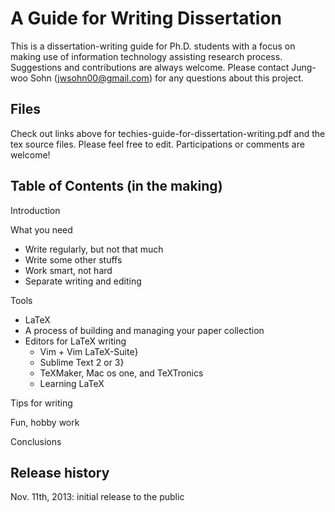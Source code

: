 A Guide for Writing Dissertation
================================

This is a dissertation-writing guide for Ph.D. students with a focus on
making use of information technology assisting research process. Suggestions
and contributions are always welcome. Please contact Jung-woo Sohn
(jwsohn00@gmail.com) for any questions about this project.

Files
-----

Check out links above for techies-guide-for-dissertation-writing.pdf
and the tex source files. Please feel free to edit. Participations or
comments are welcome!

Table of Contents (in the making)
---------------------------------

Introduction

What you need
  - Write regularly, but not that much
  - Write some other stuffs
  - Work smart, not hard
  - Separate writing and editing

Tools
  - LaTeX
  - A process of building and managing your paper collection
  - Editors for LaTeX writing
    - Vim + Vim LaTeX-Suite}
    - Sublime Text 2 or 3}
    - TeXMaker, Mac os one, and TeXTronics
    - Learning LaTeX

Tips for writing

Fun, hobby work

Conclusions


Release history
---------------
Nov. 11th, 2013: initial release to the public

